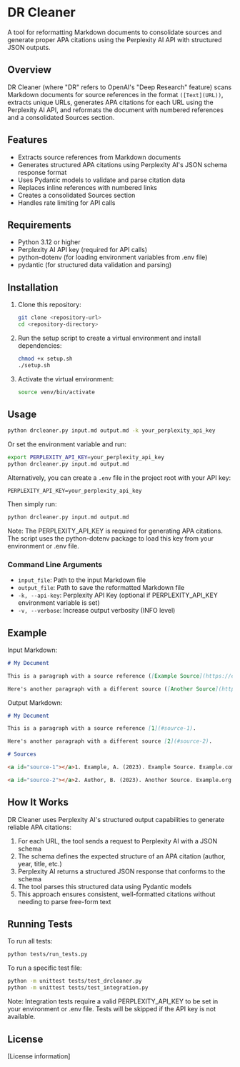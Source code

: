# DR Cleaner

A tool for reformatting Markdown documents to consolidate sources and generate proper APA citations using the Perplexity AI API with structured JSON outputs.

## Overview

DR Cleaner (where "DR" refers to OpenAI's "Deep Research" feature) scans Markdown documents for source references in the format `([Text](URL))`, extracts unique URLs, generates APA citations for each URL using the Perplexity AI API, and reformats the document with numbered references and a consolidated Sources section.

## Features

- Extracts source references from Markdown documents
- Generates structured APA citations using Perplexity AI's JSON schema response format
- Uses Pydantic models to validate and parse citation data
- Replaces inline references with numbered links
- Creates a consolidated Sources section
- Handles rate limiting for API calls

## Requirements

- Python 3.12 or higher
- Perplexity AI API key (required for API calls)
- python-dotenv (for loading environment variables from .env file)
- pydantic (for structured data validation and parsing)

## Installation

1. Clone this repository:
   ```bash
   git clone <repository-url>
   cd <repository-directory>
   ```

2. Run the setup script to create a virtual environment and install dependencies:
   ```bash
   chmod +x setup.sh
   ./setup.sh
   ```

3. Activate the virtual environment:
   ```bash
   source venv/bin/activate
   ```

## Usage

```bash
python drcleaner.py input.md output.md -k your_perplexity_api_key
```

Or set the environment variable and run:

```bash
export PERPLEXITY_API_KEY=your_perplexity_api_key
python drcleaner.py input.md output.md
```

Alternatively, you can create a `.env` file in the project root with your API key:

```
PERPLEXITY_API_KEY=your_perplexity_api_key
```

Then simply run:

```bash
python drcleaner.py input.md output.md
```

Note: The PERPLEXITY_API_KEY is required for generating APA citations. The script uses the python-dotenv package to load this key from your environment or .env file.

### Command Line Arguments

- `input_file`: Path to the input Markdown file
- `output_file`: Path to save the reformatted Markdown file
- `-k, --api-key`: Perplexity API Key (optional if PERPLEXITY_API_KEY environment variable is set)
- `-v, --verbose`: Increase output verbosity (INFO level)

## Example

Input Markdown:
```markdown
# My Document

This is a paragraph with a source reference ([Example Source](https://example.com)).

Here's another paragraph with a different source ([Another Source](https://example.org)).
```

Output Markdown:
```markdown
# My Document

This is a paragraph with a source reference [1](#source-1).

Here's another paragraph with a different source [2](#source-2).

# Sources

<a id="source-1"></a>1. Example, A. (2023). Example Source. Example.com. https://example.com

<a id="source-2"></a>2. Author, B. (2023). Another Source. Example.org. https://example.org
```

## How It Works

DR Cleaner uses Perplexity AI's structured output capabilities to generate reliable APA citations:

1. For each URL, the tool sends a request to Perplexity AI with a JSON schema
2. The schema defines the expected structure of an APA citation (author, year, title, etc.)
3. Perplexity AI returns a structured JSON response that conforms to the schema
4. The tool parses this structured data using Pydantic models
5. This approach ensures consistent, well-formatted citations without needing to parse free-form text

## Running Tests

To run all tests:

```bash
python tests/run_tests.py
```

To run a specific test file:

```bash
python -m unittest tests/test_drcleaner.py
python -m unittest tests/test_integration.py
```

Note: Integration tests require a valid PERPLEXITY_API_KEY to be set in your environment or .env file. Tests will be skipped if the API key is not available.

## License

[License information]

